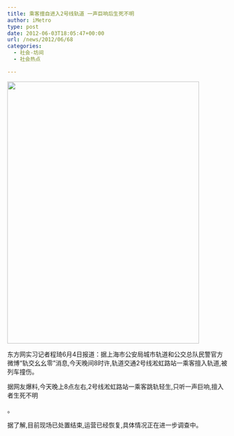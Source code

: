 ```yaml
---
title: 乘客擅自进入2号线轨道 一声巨响后生死不明
author: iMetro
type: post
date: 2012-06-03T18:05:47+00:00
url: /news/2012/06/68
categories:
  - 社会-坊间
  - 社会热点

---
```

<img class="alignnone" title="1" src="http://sh.eastday.com/m/20120604/images/02064970.jpg" alt="" width="439" height="600" />

东方网实习记者程琦6月4日报道：据上海市公安局城市轨道和公交总队民警官方微博“轨交幺幺零”消息,今天晚间8时许,轨道交通2号线淞虹路站一乘客擅入轨道,被列车撞伤。

据网友爆料,今天晚上8点左右,2号线淞虹路站一乘客跳轨轻生,只听一声巨响,擅入者生死不明

。

据了解,目前现场已处置结束,运营已经恢复,具体情况正在进一步调查中。